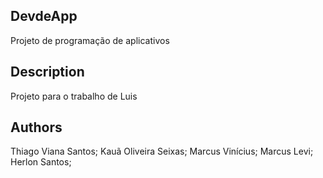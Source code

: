 ## DevdeApp
Projeto de programação de aplicativos

## Description
Projeto para o trabalho de Luis 

## Authors 
Thiago Viana Santos;
Kauã Oliveira Seixas;
Marcus Vinícius;
Marcus Levi;
Herlon Santos;
